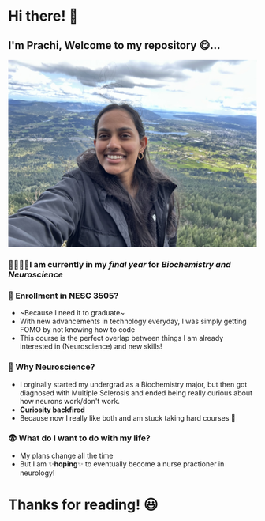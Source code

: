 # Hi there! 🐣
## I'm Prachi, Welcome to my repository 😋...
![📸](89C30F35-57FF-44D7-ADFB-91B4ED22196F_1_102_o.jpeg)

### 🧠👩🏾‍🔬I am currently in my *final year* for *Biochemistry and Neuroscience* 

### 👀 Enrollment in NESC 3505?
- ~Because I need it to graduate~
- With new advancements in technology everyday, I was simply getting FOMO by not knowing how to code
- This course is the perfect overlap between things I am already interested in (Neuroscience) and new skills!

### 🧸 Why Neuroscience?
- I orginally started my undergrad as a Biochemistry major, but then got diagnosed with Multiple Sclerosis and ended being really curious about how neurons work/don't work.
- **Curiosity backfired**
- Because now I really like both and am stuck taking hard courses 🥲

### 😨 What do I want to do with my life? 
- My plans change all the time
- But I am ✨**hoping**✨ to eventually become a nurse practioner in neurology!

# Thanks for reading! 😃
<!--
**PrachiJaipuria/PrachiJaipuria** is a ✨ _special_ ✨ repository because its `README.md` (this file) appears on your GitHub profile.

Use Markdown to tell us a little bit about yourself. Specifically, tell us:


what your career plans are (or post-graduation plans, if you haven't figured that out yet!)

